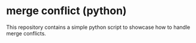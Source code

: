 # merge conflict (python)

This repository contains a simple python script to showcase how to handle merge conflicts.
